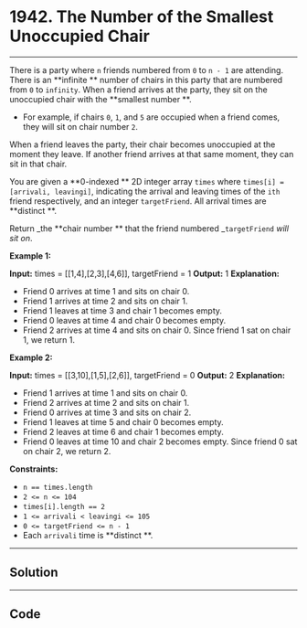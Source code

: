 # 1942. The Number of the Smallest Unoccupied Chair

---

There is a party where `n` friends numbered from `0` to `n - 1` are attending. There is an **infinite ** number of chairs in this party that are numbered from `0` to `infinity`. When a friend arrives at the party, they sit on the unoccupied chair with the **smallest number **.

  * For example, if chairs `0`, `1`, and `5` are occupied when a friend comes, they will sit on chair number `2`.



When a friend leaves the party, their chair becomes unoccupied at the moment they leave. If another friend arrives at that same moment, they can sit in that chair.

You are given a **0-indexed ** 2D integer array `times` where `times[i] = [arrivali, leavingi]`, indicating the arrival and leaving times of the `ith` friend respectively, and an integer `targetFriend`. All arrival times are **distinct **.

Return _the **chair number ** that the friend numbered _`targetFriend` _will sit on_.

 

**Example 1:**


**Input:** times = [[1,4],[2,3],[4,6]], targetFriend = 1
**Output:** 1
**Explanation:** 
- Friend 0 arrives at time 1 and sits on chair 0.
- Friend 1 arrives at time 2 and sits on chair 1.
- Friend 1 leaves at time 3 and chair 1 becomes empty.
- Friend 0 leaves at time 4 and chair 0 becomes empty.
- Friend 2 arrives at time 4 and sits on chair 0.
Since friend 1 sat on chair 1, we return 1.


**Example 2:**


**Input:** times = [[3,10],[1,5],[2,6]], targetFriend = 0
**Output:** 2
**Explanation:** 
- Friend 1 arrives at time 1 and sits on chair 0.
- Friend 2 arrives at time 2 and sits on chair 1.
- Friend 0 arrives at time 3 and sits on chair 2.
- Friend 1 leaves at time 5 and chair 0 becomes empty.
- Friend 2 leaves at time 6 and chair 1 becomes empty.
- Friend 0 leaves at time 10 and chair 2 becomes empty.
Since friend 0 sat on chair 2, we return 2.


 

**Constraints:**

  * `n == times.length`
  * `2 <= n <= 104`
  * `times[i].length == 2`
  * `1 <= arrivali < leavingi <= 105`
  * `0 <= targetFriend <= n - 1`
  * Each `arrivali` time is **distinct **.

---

## Solution



---

## Code
```python


```